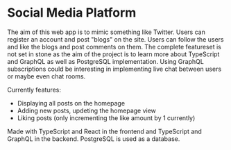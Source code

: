 # Social Media Platform
The aim of this web app is to mimic something like Twitter. Users can register an account and post "blogs" on the site. Users can follow the users and like the blogs and post comments on them. The complete featureset is not set in stone as the aim of the project is to learn more about TypeScript and GraphQL as well as PostgreSQL implementation. Using GraphQL subscriptions could be interesting in implementing live chat between users or maybe even chat rooms.

Currently features:

* Displaying all posts on the homepage
* Adding new posts, updeting the homepage view
* Liking posts (only incrementing the like amount by 1 currently)

Made with TypeScript and React in the frontend and TypeScript and GraphQL in the backend. PostgreSQL is used as a database.
